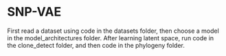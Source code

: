 # SNP-VAE

First read a dataset using code in the datasets folder, then choose a model in the model_architectures folder. 
After learning latent space, run code in the clone_detect folder, and then code in the phylogeny folder.
